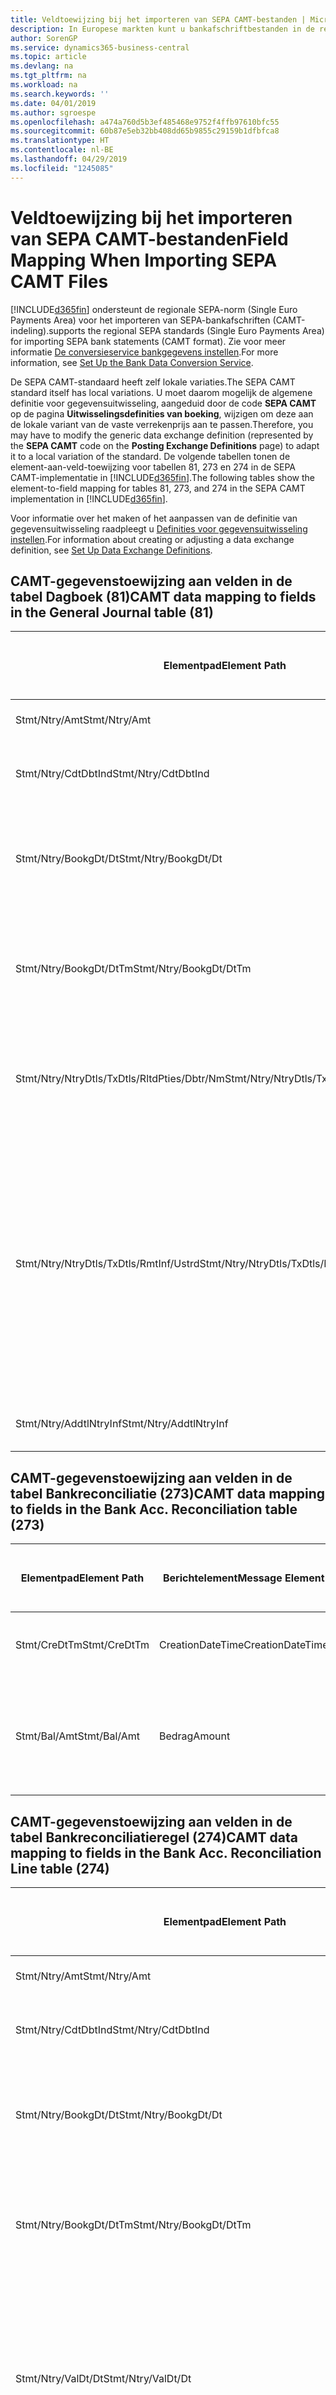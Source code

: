 ```yaml
---
title: Veldtoewijzing bij het importeren van SEPA CAMT-bestanden | Microsoft Docs
description: In Europese markten kunt u bankafschriftbestanden in de regionale SEPA-norm (Single Euro Payments Area) importeren.
author: SorenGP
ms.service: dynamics365-business-central
ms.topic: article
ms.devlang: na
ms.tgt_pltfrm: na
ms.workload: na
ms.search.keywords: ''
ms.date: 04/01/2019
ms.author: sgroespe
ms.openlocfilehash: a474a760d5b3ef485468e9752f4ffb97610bfc55
ms.sourcegitcommit: 60b87e5eb32bb408dd65b9855c29159b1dfbfca8
ms.translationtype: HT
ms.contentlocale: nl-BE
ms.lasthandoff: 04/29/2019
ms.locfileid: "1245085"
---
```

# <a name="field-mapping-when-importing-sepa-camt-files"></a><span data-ttu-id="8362e-103">Veldtoewijzing bij het importeren van SEPA CAMT-bestanden</span><span class="sxs-lookup"><span data-stu-id="8362e-103">Field Mapping When Importing SEPA CAMT Files</span></span>
[!INCLUDE[d365fin](includes/d365fin_md.md)] <span data-ttu-id="8362e-104">ondersteunt de regionale SEPA-norm (Single Euro Payments Area) voor het importeren van SEPA-bankafschriften (CAMT-indeling).</span><span class="sxs-lookup"><span data-stu-id="8362e-104">supports the regional SEPA standards (Single Euro Payments Area) for importing SEPA bank statements (CAMT format).</span></span> <span data-ttu-id="8362e-105">Zie voor meer informatie [De conversieservice bankgegevens instellen](bank-how-setup-bank-data-conversion-service.md).</span><span class="sxs-lookup"><span data-stu-id="8362e-105">For more information, see [Set Up the Bank Data Conversion Service](bank-how-setup-bank-data-conversion-service.md).</span></span>  

 <span data-ttu-id="8362e-106">De SEPA CAMT-standaard heeft zelf lokale variaties.</span><span class="sxs-lookup"><span data-stu-id="8362e-106">The SEPA CAMT standard itself has local variations.</span></span> <span data-ttu-id="8362e-107">U moet daarom mogelijk de algemene definitie voor gegevensuitwisseling, aangeduid door de code **SEPA CAMT** op de pagina **Uitwisselingsdefinities van boeking**, wijzigen om deze aan de lokale variant van de vaste verrekenprijs aan te passen.</span><span class="sxs-lookup"><span data-stu-id="8362e-107">Therefore, you may have to modify the generic data exchange definition (represented by the **SEPA CAMT** code on the **Posting Exchange Definitions** page) to adapt it to a local variation of the standard.</span></span> <span data-ttu-id="8362e-108">De volgende tabellen tonen de element-aan-veld-toewijzing voor tabellen 81, 273 en 274 in de SEPA CAMT-implementatie in [!INCLUDE[d365fin](includes/d365fin_md.md)].</span><span class="sxs-lookup"><span data-stu-id="8362e-108">The following tables show the element-to-field mapping for tables 81, 273, and 274 in the SEPA CAMT implementation in [!INCLUDE[d365fin](includes/d365fin_md.md)].</span></span>  

 <span data-ttu-id="8362e-109">Voor informatie over het maken of het aanpassen van de definitie van gegevensuitwisseling raadpleegt u [Definities voor gegevensuitwisseling instellen](across-how-to-set-up-data-exchange-definitions.md).</span><span class="sxs-lookup"><span data-stu-id="8362e-109">For information about creating or adjusting a data exchange definition, see [Set Up Data Exchange Definitions](across-how-to-set-up-data-exchange-definitions.md).</span></span>  

## <a name="camt-data-mapping-to-fields-in-the-general-journal-table-81"></a><span data-ttu-id="8362e-110">CAMT-gegevenstoewijzing aan velden in de tabel Dagboek (81)</span><span class="sxs-lookup"><span data-stu-id="8362e-110">CAMT data mapping to fields in the General Journal table (81)</span></span>  

|<span data-ttu-id="8362e-111">Elementpad</span><span class="sxs-lookup"><span data-stu-id="8362e-111">Element Path</span></span>|<span data-ttu-id="8362e-112">Berichtelement</span><span class="sxs-lookup"><span data-stu-id="8362e-112">Message Element</span></span>|<span data-ttu-id="8362e-113">Gegevenssoort</span><span class="sxs-lookup"><span data-stu-id="8362e-113">Data Type</span></span>|<span data-ttu-id="8362e-114">Omschrijving</span><span class="sxs-lookup"><span data-stu-id="8362e-114">Description</span></span>|<span data-ttu-id="8362e-115">Identificatie voor een negatief teken</span><span class="sxs-lookup"><span data-stu-id="8362e-115">Negative-Sign Identifier</span></span>|<span data-ttu-id="8362e-116">Veldnr.</span><span class="sxs-lookup"><span data-stu-id="8362e-116">Field No.</span></span>|<span data-ttu-id="8362e-117">Veldnaam</span><span class="sxs-lookup"><span data-stu-id="8362e-117">Field Name</span></span>|  
|------------------|---------------------|---------------|-----------------|-------------------------------|---------------|----------------|  
|<span data-ttu-id="8362e-118">Stmt/Ntry/Amt</span><span class="sxs-lookup"><span data-stu-id="8362e-118">Stmt/Ntry/Amt</span></span>|<span data-ttu-id="8362e-119">Bedrag</span><span class="sxs-lookup"><span data-stu-id="8362e-119">Amount</span></span>|<span data-ttu-id="8362e-120">Decimaal</span><span class="sxs-lookup"><span data-stu-id="8362e-120">Decimal</span></span>|<span data-ttu-id="8362e-121">Het geldbedrag in de kaspost</span><span class="sxs-lookup"><span data-stu-id="8362e-121">The amount of money in the cash entry</span></span>||<span data-ttu-id="8362e-122">13</span><span class="sxs-lookup"><span data-stu-id="8362e-122">13</span></span>|<span data-ttu-id="8362e-123">Bedrag</span><span class="sxs-lookup"><span data-stu-id="8362e-123">Amount</span></span>|  
|<span data-ttu-id="8362e-124">Stmt/Ntry/CdtDbtInd</span><span class="sxs-lookup"><span data-stu-id="8362e-124">Stmt/Ntry/CdtDbtInd</span></span>|<span data-ttu-id="8362e-125">CreditDebitIndicator</span><span class="sxs-lookup"><span data-stu-id="8362e-125">CreditDebitIndicator</span></span>|<span data-ttu-id="8362e-126">Tekst</span><span class="sxs-lookup"><span data-stu-id="8362e-126">Text</span></span>|<span data-ttu-id="8362e-127">Geeft aan of de post een credit- of een debetpost is</span><span class="sxs-lookup"><span data-stu-id="8362e-127">Indicates whether the entry is a credit or a debit entry</span></span>|<span data-ttu-id="8362e-128">DBIT</span><span class="sxs-lookup"><span data-stu-id="8362e-128">DBIT</span></span>|<span data-ttu-id="8362e-129">13</span><span class="sxs-lookup"><span data-stu-id="8362e-129">13</span></span>|<span data-ttu-id="8362e-130">Bedrag</span><span class="sxs-lookup"><span data-stu-id="8362e-130">Amount</span></span>|  
|<span data-ttu-id="8362e-131">Stmt/Ntry/BookgDt/Dt</span><span class="sxs-lookup"><span data-stu-id="8362e-131">Stmt/Ntry/BookgDt/Dt</span></span>|<span data-ttu-id="8362e-132">Datum</span><span class="sxs-lookup"><span data-stu-id="8362e-132">Date</span></span>|<span data-ttu-id="8362e-133">Datum</span><span class="sxs-lookup"><span data-stu-id="8362e-133">Date</span></span>|<span data-ttu-id="8362e-134">De datum waarop een post wordt geboekt naar een rekening in de boeken van de rekeningservice</span><span class="sxs-lookup"><span data-stu-id="8362e-134">The date when an entry is posted to an account on the account servicer's books</span></span>||<span data-ttu-id="8362e-135">5</span><span class="sxs-lookup"><span data-stu-id="8362e-135">5</span></span>|<span data-ttu-id="8362e-136">Boekingsdatum</span><span class="sxs-lookup"><span data-stu-id="8362e-136">Posting Date</span></span>|  
|<span data-ttu-id="8362e-137">Stmt/Ntry/BookgDt/DtTm</span><span class="sxs-lookup"><span data-stu-id="8362e-137">Stmt/Ntry/BookgDt/DtTm</span></span>|<span data-ttu-id="8362e-138">DateTime</span><span class="sxs-lookup"><span data-stu-id="8362e-138">DateTime</span></span>|<span data-ttu-id="8362e-139">DateTime</span><span class="sxs-lookup"><span data-stu-id="8362e-139">DateTime</span></span>|<span data-ttu-id="8362e-140">De datum en tijd waarop een post wordt geboekt naar een rekening in de boeken van de rekeningservice</span><span class="sxs-lookup"><span data-stu-id="8362e-140">The date and time when an entry is posted to an account on the account servicer's books</span></span>||<span data-ttu-id="8362e-141">5</span><span class="sxs-lookup"><span data-stu-id="8362e-141">5</span></span>|<span data-ttu-id="8362e-142">Boekingsdatum</span><span class="sxs-lookup"><span data-stu-id="8362e-142">Posting Date</span></span>|  
|<span data-ttu-id="8362e-143">Stmt/Ntry/NtryDtls/TxDtls/RltdPties/Dbtr/Nm</span><span class="sxs-lookup"><span data-stu-id="8362e-143">Stmt/Ntry/NtryDtls/TxDtls/RltdPties/Dbtr/Nm</span></span>|<span data-ttu-id="8362e-144">Naam</span><span class="sxs-lookup"><span data-stu-id="8362e-144">Name</span></span>|<span data-ttu-id="8362e-145">Tekst</span><span class="sxs-lookup"><span data-stu-id="8362e-145">Text</span></span>|<span data-ttu-id="8362e-146">De naam van de partij die een geldbedrag is verschuldigd aan de (uiteindelijke) incassant</span><span class="sxs-lookup"><span data-stu-id="8362e-146">The name of the party that owes an amount of money to the (ultimate) creditor</span></span>||<span data-ttu-id="8362e-147">1221</span><span class="sxs-lookup"><span data-stu-id="8362e-147">1221</span></span>|<span data-ttu-id="8362e-148">Informatie over betaler</span><span class="sxs-lookup"><span data-stu-id="8362e-148">Payer Information</span></span>|  
|<span data-ttu-id="8362e-149">Stmt/Ntry/NtryDtls/TxDtls/RmtInf/Ustrd</span><span class="sxs-lookup"><span data-stu-id="8362e-149">Stmt/Ntry/NtryDtls/TxDtls/RmtInf/Ustrd</span></span>|<span data-ttu-id="8362e-150">Ongestructureerd</span><span class="sxs-lookup"><span data-stu-id="8362e-150">Unstructured</span></span>|<span data-ttu-id="8362e-151">Tekst</span><span class="sxs-lookup"><span data-stu-id="8362e-151">Text</span></span>|<span data-ttu-id="8362e-152">Informatie die wordt verschaft om de afstemming/reconciliatie mogelijk te maken van een post met de artikelen die de betaling wordt geacht te vereffenen, zoals commerciële facturen in een vorderingsysteem, in een ongestructureerde vorm</span><span class="sxs-lookup"><span data-stu-id="8362e-152">Information supplied to enable the matching/reconciliation of an entry with the items that the payment is intended to settle, such as commercial invoices in an accounts-receivable system, in an unstructured form</span></span>||<span data-ttu-id="8362e-153">8</span><span class="sxs-lookup"><span data-stu-id="8362e-153">8</span></span>|<span data-ttu-id="8362e-154">Omschrijving</span><span class="sxs-lookup"><span data-stu-id="8362e-154">Description</span></span>|  
|<span data-ttu-id="8362e-155">Stmt/Ntry/AddtlNtryInf</span><span class="sxs-lookup"><span data-stu-id="8362e-155">Stmt/Ntry/AddtlNtryInf</span></span>|<span data-ttu-id="8362e-156">AdditionalEntryInformation</span><span class="sxs-lookup"><span data-stu-id="8362e-156">AdditionalEntryInformation</span></span>|<span data-ttu-id="8362e-157">Tekst</span><span class="sxs-lookup"><span data-stu-id="8362e-157">Text</span></span>|<span data-ttu-id="8362e-158">Extra informatie over de invoer</span><span class="sxs-lookup"><span data-stu-id="8362e-158">Additional information about the entry</span></span>||<span data-ttu-id="8362e-159">1222</span><span class="sxs-lookup"><span data-stu-id="8362e-159">1222</span></span>|<span data-ttu-id="8362e-160">Transactie-informatie</span><span class="sxs-lookup"><span data-stu-id="8362e-160">Transaction Information</span></span>|  

## <a name="camt-data-mapping-to-fields-in-the-bank-acc-reconciliation-table-273"></a><span data-ttu-id="8362e-161">CAMT-gegevenstoewijzing aan velden in de tabel Bankreconciliatie (273)</span><span class="sxs-lookup"><span data-stu-id="8362e-161">CAMT data mapping to fields in the Bank Acc. Reconciliation table (273)</span></span>  

|<span data-ttu-id="8362e-162">Elementpad</span><span class="sxs-lookup"><span data-stu-id="8362e-162">Element Path</span></span>|<span data-ttu-id="8362e-163">Berichtelement</span><span class="sxs-lookup"><span data-stu-id="8362e-163">Message Element</span></span>|<span data-ttu-id="8362e-164">Gegevenssoort</span><span class="sxs-lookup"><span data-stu-id="8362e-164">Data Type</span></span>|<span data-ttu-id="8362e-165">Omschrijving</span><span class="sxs-lookup"><span data-stu-id="8362e-165">Description</span></span>|<span data-ttu-id="8362e-166">Identificatie voor een negatief teken</span><span class="sxs-lookup"><span data-stu-id="8362e-166">Negative-Sign Identifier</span></span>|<span data-ttu-id="8362e-167">Veldnr.</span><span class="sxs-lookup"><span data-stu-id="8362e-167">Field No.</span></span>|<span data-ttu-id="8362e-168">Veldnaam</span><span class="sxs-lookup"><span data-stu-id="8362e-168">Field Name</span></span>|  
|------------------|---------------------|---------------|-----------------|-------------------------------|---------------|----------------|  
|<span data-ttu-id="8362e-169">Stmt/CreDtTm</span><span class="sxs-lookup"><span data-stu-id="8362e-169">Stmt/CreDtTm</span></span>|<span data-ttu-id="8362e-170">CreationDateTime</span><span class="sxs-lookup"><span data-stu-id="8362e-170">CreationDateTime</span></span>|<span data-ttu-id="8362e-171">Datum</span><span class="sxs-lookup"><span data-stu-id="8362e-171">Date</span></span>|<span data-ttu-id="8362e-172">De datum en tijd waarop het bericht is gemaakt.</span><span class="sxs-lookup"><span data-stu-id="8362e-172">The date and time when the message was created</span></span>||<span data-ttu-id="8362e-173">3</span><span class="sxs-lookup"><span data-stu-id="8362e-173">3</span></span>|<span data-ttu-id="8362e-174">Afschriftdatum</span><span class="sxs-lookup"><span data-stu-id="8362e-174">Statement Date</span></span>|  
|<span data-ttu-id="8362e-175">Stmt/Bal/Amt</span><span class="sxs-lookup"><span data-stu-id="8362e-175">Stmt/Bal/Amt</span></span>|<span data-ttu-id="8362e-176">Bedrag</span><span class="sxs-lookup"><span data-stu-id="8362e-176">Amount</span></span>|<span data-ttu-id="8362e-177">Decimaal</span><span class="sxs-lookup"><span data-stu-id="8362e-177">Decimal</span></span>|<span data-ttu-id="8362e-178">Het bedrag dat resulteert uit de tot een nettowaarde teruggebrachte bedragen voor alle debet- en creditposten</span><span class="sxs-lookup"><span data-stu-id="8362e-178">The amount resulting from the netted amounts for all debit and credit entries</span></span>||<span data-ttu-id="8362e-179">4</span><span class="sxs-lookup"><span data-stu-id="8362e-179">4</span></span>|<span data-ttu-id="8362e-180">Eindsaldo afschrift</span><span class="sxs-lookup"><span data-stu-id="8362e-180">Statement Ending Balance</span></span>|  

## <a name="camt-data-mapping-to-fields-in-the-bank-acc-reconciliation-line-table-274"></a><span data-ttu-id="8362e-181">CAMT-gegevenstoewijzing aan velden in de tabel Bankreconciliatieregel (274)</span><span class="sxs-lookup"><span data-stu-id="8362e-181">CAMT data mapping to fields in the Bank Acc. Reconciliation Line table (274)</span></span>  

|<span data-ttu-id="8362e-182">Elementpad</span><span class="sxs-lookup"><span data-stu-id="8362e-182">Element Path</span></span>|<span data-ttu-id="8362e-183">Berichtelement</span><span class="sxs-lookup"><span data-stu-id="8362e-183">Message Element</span></span>|<span data-ttu-id="8362e-184">Gegevenssoort</span><span class="sxs-lookup"><span data-stu-id="8362e-184">Data Type</span></span>|<span data-ttu-id="8362e-185">Omschrijving</span><span class="sxs-lookup"><span data-stu-id="8362e-185">Description</span></span>|<span data-ttu-id="8362e-186">Identificatie voor een negatief teken</span><span class="sxs-lookup"><span data-stu-id="8362e-186">Negative-Sign Identifier</span></span>|<span data-ttu-id="8362e-187">Veldnr.</span><span class="sxs-lookup"><span data-stu-id="8362e-187">Field No.</span></span>|<span data-ttu-id="8362e-188">Veldnaam</span><span class="sxs-lookup"><span data-stu-id="8362e-188">Field Name</span></span>|  
|------------------|---------------------|---------------|-----------------|-------------------------------|---------------|----------------|  
|<span data-ttu-id="8362e-189">Stmt/Ntry/Amt</span><span class="sxs-lookup"><span data-stu-id="8362e-189">Stmt/Ntry/Amt</span></span>|<span data-ttu-id="8362e-190">Bedrag</span><span class="sxs-lookup"><span data-stu-id="8362e-190">Amount</span></span>|<span data-ttu-id="8362e-191">Decimaal</span><span class="sxs-lookup"><span data-stu-id="8362e-191">Decimal</span></span>|<span data-ttu-id="8362e-192">Het geldbedrag in de kaspost</span><span class="sxs-lookup"><span data-stu-id="8362e-192">The amount of money in the cash entry</span></span>||<span data-ttu-id="8362e-193">7</span><span class="sxs-lookup"><span data-stu-id="8362e-193">7</span></span>|<span data-ttu-id="8362e-194">Afschrifttotaal</span><span class="sxs-lookup"><span data-stu-id="8362e-194">Statement Amount</span></span>|  
|<span data-ttu-id="8362e-195">Stmt/Ntry/CdtDbtInd</span><span class="sxs-lookup"><span data-stu-id="8362e-195">Stmt/Ntry/CdtDbtInd</span></span>|<span data-ttu-id="8362e-196">CreditDebitIndicator</span><span class="sxs-lookup"><span data-stu-id="8362e-196">CreditDebitIndicator</span></span>|<span data-ttu-id="8362e-197">Tekst</span><span class="sxs-lookup"><span data-stu-id="8362e-197">Text</span></span>|<span data-ttu-id="8362e-198">Geeft aan of de post een credit- of een debetpost is</span><span class="sxs-lookup"><span data-stu-id="8362e-198">Indicates whether the entry is a credit or a debit entry</span></span>|<span data-ttu-id="8362e-199">DBIT</span><span class="sxs-lookup"><span data-stu-id="8362e-199">DBIT</span></span>|<span data-ttu-id="8362e-200">7</span><span class="sxs-lookup"><span data-stu-id="8362e-200">7</span></span>|<span data-ttu-id="8362e-201">Afschrifttotaal</span><span class="sxs-lookup"><span data-stu-id="8362e-201">Statement Amount</span></span>|  
|<span data-ttu-id="8362e-202">Stmt/Ntry/BookgDt/Dt</span><span class="sxs-lookup"><span data-stu-id="8362e-202">Stmt/Ntry/BookgDt/Dt</span></span>|<span data-ttu-id="8362e-203">Datum</span><span class="sxs-lookup"><span data-stu-id="8362e-203">Date</span></span>|<span data-ttu-id="8362e-204">Datum</span><span class="sxs-lookup"><span data-stu-id="8362e-204">Date</span></span>|<span data-ttu-id="8362e-205">De datum waarop een post wordt geboekt naar een rekening in de boeken van de rekeningservice</span><span class="sxs-lookup"><span data-stu-id="8362e-205">The date when an entry is posted to an account on the account servicer's books</span></span>||<span data-ttu-id="8362e-206">5</span><span class="sxs-lookup"><span data-stu-id="8362e-206">5</span></span>|<span data-ttu-id="8362e-207">Transactiedatum</span><span class="sxs-lookup"><span data-stu-id="8362e-207">Transaction Date</span></span>|  
|<span data-ttu-id="8362e-208">Stmt/Ntry/BookgDt/DtTm</span><span class="sxs-lookup"><span data-stu-id="8362e-208">Stmt/Ntry/BookgDt/DtTm</span></span>|<span data-ttu-id="8362e-209">DateTime</span><span class="sxs-lookup"><span data-stu-id="8362e-209">DateTime</span></span>|<span data-ttu-id="8362e-210">DateTime</span><span class="sxs-lookup"><span data-stu-id="8362e-210">DateTime</span></span>|<span data-ttu-id="8362e-211">De datum en tijd waarop een post wordt geboekt naar een rekening in de boeken van de rekeningservice</span><span class="sxs-lookup"><span data-stu-id="8362e-211">The date and time when an entry is posted to an account on the account servicer's books</span></span>||<span data-ttu-id="8362e-212">5</span><span class="sxs-lookup"><span data-stu-id="8362e-212">5</span></span>|<span data-ttu-id="8362e-213">Transactiedatum</span><span class="sxs-lookup"><span data-stu-id="8362e-213">Transaction Date</span></span>|  
|<span data-ttu-id="8362e-214">Stmt/Ntry/ValDt/Dt</span><span class="sxs-lookup"><span data-stu-id="8362e-214">Stmt/Ntry/ValDt/Dt</span></span>|<span data-ttu-id="8362e-215">Datum</span><span class="sxs-lookup"><span data-stu-id="8362e-215">Date</span></span>|<span data-ttu-id="8362e-216">Datum</span><span class="sxs-lookup"><span data-stu-id="8362e-216">Date</span></span>|<span data-ttu-id="8362e-217">De datum waarop activa beschikbaar worden voor de rekeninghouder in het geval van een creditpost, of niet meer beschikbaar zijn voor de rekeninghouder in het geval van een debetpost</span><span class="sxs-lookup"><span data-stu-id="8362e-217">The date when assets become available to the account owner in case of a credit entry, or cease to be available to the account owner in case of a debit entry</span></span>||<span data-ttu-id="8362e-218">12</span><span class="sxs-lookup"><span data-stu-id="8362e-218">12</span></span>|<span data-ttu-id="8362e-219">Waardedatum</span><span class="sxs-lookup"><span data-stu-id="8362e-219">Value Date</span></span>|  
|<span data-ttu-id="8362e-220">Stmt/Ntry/ValDt/DtTm</span><span class="sxs-lookup"><span data-stu-id="8362e-220">Stmt/Ntry/ValDt/DtTm</span></span>|<span data-ttu-id="8362e-221">DateTime</span><span class="sxs-lookup"><span data-stu-id="8362e-221">DateTime</span></span>|<span data-ttu-id="8362e-222">DateTime</span><span class="sxs-lookup"><span data-stu-id="8362e-222">DateTime</span></span>|<span data-ttu-id="8362e-223">De datum en tijd waarop activa beschikbaar worden voor de rekeninghouder in het geval van een creditpost, of niet meer beschikbaar zijn voor de rekeninghouder in het geval van een debetpost</span><span class="sxs-lookup"><span data-stu-id="8362e-223">The date and time when assets become available to the account owner in case of a credit entry, or cease to be available to the account owner in case of a debit entry</span></span>||<span data-ttu-id="8362e-224">12</span><span class="sxs-lookup"><span data-stu-id="8362e-224">12</span></span>|<span data-ttu-id="8362e-225">Waardedatum</span><span class="sxs-lookup"><span data-stu-id="8362e-225">Value Date</span></span>|  
|<span data-ttu-id="8362e-226">Stmt/Ntry/NtryDtls/TxDtls/RltdPties/Dbtr/Nm</span><span class="sxs-lookup"><span data-stu-id="8362e-226">Stmt/Ntry/NtryDtls/TxDtls/RltdPties/Dbtr/Nm</span></span>|<span data-ttu-id="8362e-227">Naam</span><span class="sxs-lookup"><span data-stu-id="8362e-227">Name</span></span>|<span data-ttu-id="8362e-228">Tekst</span><span class="sxs-lookup"><span data-stu-id="8362e-228">Text</span></span>|<span data-ttu-id="8362e-229">De naam van de partij die een geldbedrag is verschuldigd aan de (uiteindelijke) incassant</span><span class="sxs-lookup"><span data-stu-id="8362e-229">The name of the party that owes an amount of money to the (ultimate) creditor</span></span>||<span data-ttu-id="8362e-230">15</span><span class="sxs-lookup"><span data-stu-id="8362e-230">15</span></span>|<span data-ttu-id="8362e-231">Informatie over betaler</span><span class="sxs-lookup"><span data-stu-id="8362e-231">Payer Information</span></span>|  
|<span data-ttu-id="8362e-232">Stmt/Ntry/NtryDtls/TxDtls/RmtInf/Ustrd</span><span class="sxs-lookup"><span data-stu-id="8362e-232">Stmt/Ntry/NtryDtls/TxDtls/RmtInf/Ustrd</span></span>|<span data-ttu-id="8362e-233">Ongestructureerd</span><span class="sxs-lookup"><span data-stu-id="8362e-233">Unstructured</span></span>|<span data-ttu-id="8362e-234">Tekst</span><span class="sxs-lookup"><span data-stu-id="8362e-234">Text</span></span>|<span data-ttu-id="8362e-235">Informatie die wordt verschaft om de afstemming/reconciliatie mogelijk te maken van een post met de artikelen die de betaling wordt geacht te vereffenen, zoals commerciële facturen in een vorderingsysteem, in een ongestructureerde vorm</span><span class="sxs-lookup"><span data-stu-id="8362e-235">Information supplied to enable the matching/reconciliation of an entry with the items that the payment is intended to settle, such as commercial invoices in an accounts-receivable system, in an unstructured form</span></span>||<span data-ttu-id="8362e-236">6</span><span class="sxs-lookup"><span data-stu-id="8362e-236">6</span></span>|<span data-ttu-id="8362e-237">Omschrijving</span><span class="sxs-lookup"><span data-stu-id="8362e-237">Description</span></span>|  
|<span data-ttu-id="8362e-238">Stmt/Ntry/AddtlNtryInf</span><span class="sxs-lookup"><span data-stu-id="8362e-238">Stmt/Ntry/AddtlNtryInf</span></span>|<span data-ttu-id="8362e-239">AdditionalEntryInformation</span><span class="sxs-lookup"><span data-stu-id="8362e-239">AdditionalEntryInformation</span></span>|<span data-ttu-id="8362e-240">Tekst</span><span class="sxs-lookup"><span data-stu-id="8362e-240">Text</span></span>|<span data-ttu-id="8362e-241">Extra informatie over de invoer</span><span class="sxs-lookup"><span data-stu-id="8362e-241">Additional information about the entry</span></span>||<span data-ttu-id="8362e-242">16</span><span class="sxs-lookup"><span data-stu-id="8362e-242">16</span></span>|<span data-ttu-id="8362e-243">Transactie-informatie</span><span class="sxs-lookup"><span data-stu-id="8362e-243">Transaction Information</span></span>|  

 <span data-ttu-id="8362e-244">Elementen in het knooppunt **Ntry** die worden geïmporteerd in [!INCLUDE[d365fin](includes/d365fin_md.md)] maar niet aan velden worden toegewezen, worden opgeslagen in de tabel **Kolomdef. boekingsuitwisseling**.</span><span class="sxs-lookup"><span data-stu-id="8362e-244">Elements in the **Ntry** node that are imported into [!INCLUDE[d365fin](includes/d365fin_md.md)] but not mapped to any fields are stored in the **Posting Exch. Column Def** table.</span></span> <span data-ttu-id="8362e-245">Gebruikers kunnen deze elementen vanuit de pagina's **Betalingsreconciliatiedagboek**, **Betalingsvereffening** en **Bankreconciliatie** weergeven door de actie **Details bankrekeningafschriftregel** te kiezen.</span><span class="sxs-lookup"><span data-stu-id="8362e-245">Users can view these elements from the **Payment Reconciliation Journal**, **Payment Application**, and **Bank Acc. Reconciliation** pages by choosing the **Bank Statement Line Details** action.</span></span> <span data-ttu-id="8362e-246">Zie voor meer informatie [Betalingen vereffenen met automatische vereffening](receivables-how-reconcile-payments-auto-application.md).</span><span class="sxs-lookup"><span data-stu-id="8362e-246">For more information, see [Reconcile Payments Using Automatic Application](receivables-how-reconcile-payments-auto-application.md).</span></span>  
## <a name="see-also"></a><span data-ttu-id="8362e-247">Zie ook</span><span class="sxs-lookup"><span data-stu-id="8362e-247">See Also</span></span>  
[<span data-ttu-id="8362e-248">Gegevensuitwisseling instellen</span><span class="sxs-lookup"><span data-stu-id="8362e-248">Setting Up Data Exchange</span></span>](across-set-up-data-exchange.md)  
[<span data-ttu-id="8362e-249">Gegevens elektronisch uitwisselen</span><span class="sxs-lookup"><span data-stu-id="8362e-249">Exchanging Data Electronically</span></span>](across-data-exchange.md)  
<span data-ttu-id="8362e-250">[Conversieservice voor bankgegevens instellen](bank-how-setup-bank-data-conversion-service.md) </span><span class="sxs-lookup"><span data-stu-id="8362e-250">[Set Up the Bank Data Conversion Service](bank-how-setup-bank-data-conversion-service.md) </span></span>  
[<span data-ttu-id="8362e-251">XML-schema's gebruiken om gegevensuitwisselingsdefinities voor te bereiden</span><span class="sxs-lookup"><span data-stu-id="8362e-251">Use XML Schemas to Prepare Data Exchange Definitions</span></span>](across-how-to-use-xml-schemas-to-prepare-data-exchange-definitions.md)  
[<span data-ttu-id="8362e-252">Betalingen reconciliëren met automatische vereffening</span><span class="sxs-lookup"><span data-stu-id="8362e-252">Reconcile Payments Using Automatic Application</span></span>](receivables-how-reconcile-payments-auto-application.md)  
